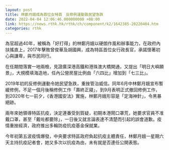 ```yaml
---
layout: post
title: 林鄭月娥成為首位女特首　反修例運動致民望急跌
date: 2022-04-04 12:06:46.000000000 +08:00
link: https://news.rthk.hk/rthk/ch/component/k2/1642385-20220404.htm
categories: rthk
---
```


為官超過40年，被稱為「好打得」的林鄭月娥以硬朗作風和辦事能力，在政府內扶搖直上，2017年擊敗曾俊華及胡國興，成為特區首位女行政長官，承諾懷著初心與謙卑，與市民同行。

在任期間落實一地兩檢，見證廣深港高鐵和港珠澳大橋開通，又提出「明日大嶼願景」，大規模填海造地，任內公營房屋比例由「六四比」增加到「七三比」。

2019年初的反修例運動令她民望急跌，重挫管治威信。同年6月中林鄭月娥宣布暫緩修例，不足一個月後稱修例工作「壽終正寢」，到9月表明正式撤回修例工作，到2020年七一前夕，《香港國安法》實施，林鄭月娥形容是「定海神針」，令黑暴絕跡。

兩年來她領導特區抗疫，決定連番受到質疑，初期本港鬧口罩荒，她要求官員不准戴口罩，甚至「戴咗都要除」，一日後又就言論表達不清楚而引起的誤會道歉。疫情重挫經濟，政府推出多輪防疫抗疫基金保就業。

今年初第五波疫情爆發，中央要求特區政府負起抗疫主體責任，林鄭月娥一星期六天主持抗疫記者會，她又多次以抗疫為由，未有就是否連任公開表態。
